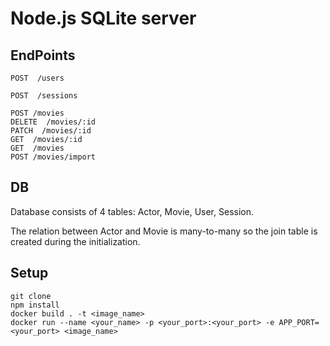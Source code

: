 # Node.js SQLite server

## EndPoints

```
POST  /users

POST  /sessions

POST /movies
DELETE  /movies/:id
PATCH  /movies/:id
GET  /movies/:id
GET  /movies
POST /movies/import
```

## DB

Database consists of 4 tables: Actor, Movie, User, Session.

The relation between Actor and Movie is many-to-many so the join table is created during the initialization.

## Setup

```
git clone
npm install
docker build . -t <image_name>
docker run --name <your_name> -p <your_port>:<your_port> -e APP_PORT=<your_port> <image_name>
```
